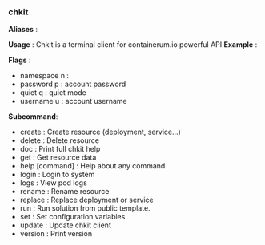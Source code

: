 
### chkit

**Aliases**   :
  
**Usage**     :
 Chkit is a terminal client for containerum.io powerful API
**Example**   :
  
**Flags**     :
  + namespace n : 
  + password p : account password
  + quiet q : quiet mode
  + username u : account username
  
**Subcommand**:
  + create : Create resource (deployment, service...)
  + delete : Delete resource
  + doc : Print full chkit help
  + get : Get resource data
  + help [command] : Help about any command
  + login : Login to system
  + logs : View pod logs
  + rename : Rename resource
  + replace : Replace deployment or service
  + run : Run solution from public template.
  + set : Set configuration variables
  + update : Update chkit client
  + version : Print version
  
